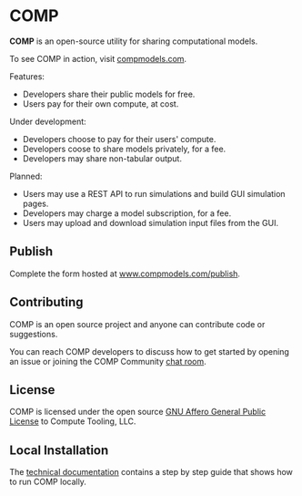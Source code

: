 # COMP

**COMP** is an open-source utility for sharing computational models.

To see COMP in action, visit [compmodels.com](https://www.compmodels.com).

Features:
- Developers share their public models for free.
- Users pay for their own compute, at cost.

Under development:
- Developers choose to pay for their users' compute.
- Developers coose to share models privately, for a fee.
- Developers may share non-tabular output.

Planned:
- Users may use a REST API to run simulations and build GUI simulation pages.
- Developers may charge a model subscription, for a fee.
- Users may upload and download simulation input files from the GUI.

## Publish

Complete the form hosted at www.compmodels.com/publish.

## Contributing

COMP is an open source project and anyone can contribute code or suggestions.

You can reach COMP developers to discuss how to get started by opening an issue or joining the COMP Community [chat room](https://matrix.to/#/!WQWxPnwidsSToqkeLk:matrix.org).

## License

COMP is licensed under the open source [GNU Affero General Public License](/License.txt) to Compute Tooling, LLC.

## Local Installation

The [technical documentation](docs/technical/Install.md) contains a step by step guide that shows how to run COMP locally.